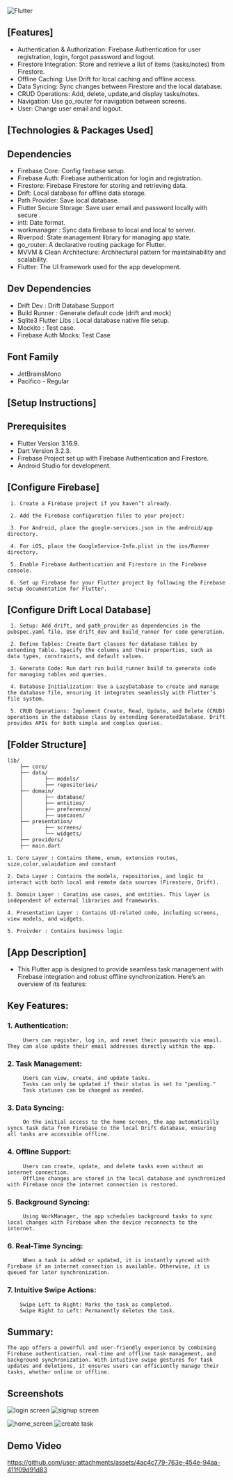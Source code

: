 


![Flutter](https://github.com/user-attachments/assets/f5c9d4c1-3cac-4303-a5b2-37d0a6afcfcc)


## [Features]

* Authentication & Authorization: Firebase Authentication for user registration, login, forgot passsword and logout.
* Firestore Integration: Store and retrieve a list of items (tasks/notes) from Firestore.
* Offline Caching: Use Drift for local caching and offline access.
* Data Syncing: Sync changes between Firestore and the local database.
* CRUD Operations: Add, delete, update,and display tasks/notes.
* Navigation: Use go_router for navigation between screens.
* User: Change user email and logout.

## [Technologies & Packages Used]

## **Dependencies**

* Firebase Core: Config firebase setup.
* Firebase Auth: Firebase authentication for login and registration.
* Firestore: Firebase Firestore for storing and retrieving data.
* Drift: Local database for offline data storage.
* Path Provider: Save local database.
* Flutter Secure Storage: Save user email and password locally with secure .
* intl: Date format.
* workmanager : Sync data firebase to local and local to server.
* Riverpod: State management library for managing app state.
* go_router: A declarative routing package for Flutter.
* MVVM & Clean Architecture: Architectural pattern for maintainability and scalability.
* Flutter: The UI framework used for the app development.

## **Dev Dependencies**

* Drift Dev : Drift Database Support
* Build Runner : Generate default code (drift and mock)
* Sqlite3 Flutter Libs : Local database native file setup.
* Mockito : Test case.
* Firebase Auth Mocks: Test Case

## **Font Family**

* JetBrainsMono 
* Pacifico - Regular

## [Setup Instructions]

## **Prerequisites**

* Flutter Version 3.16.9.
* Dart Version 3.2.3.
* Firebase Project set up with Firebase Authentication and Firestore.
* Android Studio for development.


## [Configure Firebase]

     1. Create a Firebase project if you haven’t already.

     2. Add the Firebase configuration files to your project:

     3. For Android, place the google-services.json in the android/app directory.

     4. For iOS, place the GoogleService-Info.plist in the ios/Runner directory.

     5. Enable Firebase Authentication and Firestore in the Firebase console.

     6. Set up Firebase for your Flutter project by following the Firebase setup documentation for Flutter.


## [Configure Drift Local Database]

     1. Setup: Add drift, and path_provider as dependencies in the pubspec.yaml file. Use drift_dev and build_runner for code generation.

     2. Define Tables: Create Dart classes for database tables by extending Table. Specify the columns and their properties, such as data types, constraints, and default values.

     3. Generate Code: Run dart run build_runner build to generate code for managing tables and queries.

     4. Database Initialization: Use a LazyDatabase to create and manage the database file, ensuring it integrates seamlessly with Flutter’s file system.

     5. CRUD Operations: Implement Create, Read, Update, and Delete (CRUD) operations in the database class by extending GeneratedDatabase. Drift provides APIs for both simple and complex queries.


## [Folder Structure]

    lib/
        ├── core/
        ├── data/
        │       ├── models/
        │       ├── repositories/
        ├── domain/
        │       ├── database/
        │       ├── entities/    
        │       ├── preference/    
        │       ├── usecases/
        ├── presentation/
        │       ├── screens/
        │       └── widgets/
        ├── providers/
        ├── main.dart

    1. Core Layer : Contains theme, enum, extension routes, size,color,valaidation and constant  
    
    2. Data Layer : Contains the models, repositories, and logic to interact with both local and remote data sources (Firestore, Drift).

    3. Domain Layer : Conatins use cases, and entities. This layer is independent of external libraries and frameworks.

    4. Presentation Layer : Contains UI-related code, including screens, view models, and widgets.
    
    5. Proivder : Contains business logic

## [App Description]

* This Flutter app is designed to provide seamless task management with Firebase integration and robust offline synchronization. Here’s an overview of its features:

## Key Features:

###   1. Authentication:
         Users can register, log in, and reset their passwords via email. They can also update their email addresses directly within the app.

###   2. Task Management:
         Users can view, create, and update tasks.
         Tasks can only be updated if their status is set to "pending."
         Task statuses can be changed as needed.

###   3. Data Syncing:
         On the initial access to the home screen, the app automatically syncs task data from Firebase to the local Drift database, ensuring all tasks are accessible offline.
         
###   4. Offline Support:
         Users can create, update, and delete tasks even without an internet connection.
         Offline changes are stored in the local database and synchronized with Firebase once the internet connection is restored.

###   5. Background Syncing:
         Using WorkManager, the app schedules background tasks to sync local changes with Firebase when the device reconnects to the internet.

###   6. Real-Time Syncing:
         When a task is added or updated, it is instantly synced with Firebase if an internet connection is available. Otherwise, it is queued for later synchronization.

###   7. Intuitive Swipe Actions:
        Swipe Left to Right: Marks the task as completed.
        Swipe Right to Left: Permanently deletes the task.

## Summary:
    The app offers a powerful and user-friendly experience by combining Firebase authentication, real-time and offline task management, and background synchronization. With intuitive swipe gestures for task updates and deletions, it ensures users can efficiently manage their tasks, whether online or offline.


## Screenshots
![login screen](https://github.com/user-attachments/assets/3821e734-8989-443c-9eab-30d6a72de171)            ![signup screen](https://github.com/user-attachments/assets/94d0ecc3-d1cb-484c-8db4-88d422229566) 

![home_screen](https://github.com/user-attachments/assets/e03c121e-2cf8-4b23-9d20-985cf74b4611)             ![create task](https://github.com/user-attachments/assets/f2bfb56d-608b-42a8-b2e7-0d419752fbe7)

## Demo Video
https://github.com/user-attachments/assets/4ac4c779-763e-454e-94aa-411f09d91d83











